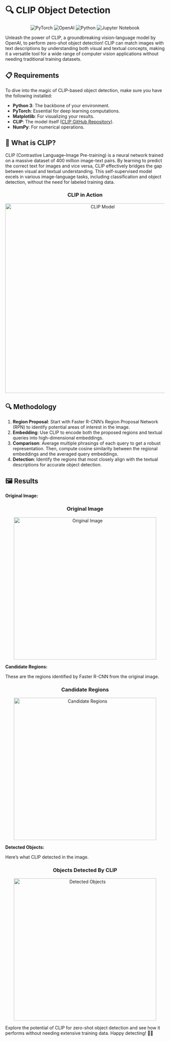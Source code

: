 # 🔍 CLIP Object Detection

<p align="center">
  <img src="https://img.shields.io/badge/PyTorch-%23EE4C2C.svg?style=for-the-badge&logo=PyTorch&logoColor=white" alt="PyTorch">
  <img src="https://img.shields.io/badge/OpenAI-412991.svg?style=for-the-badge&logo=OpenAI&logoColor=white" alt="OpenAI">
  <img src="https://img.shields.io/badge/python-3670A0?style=for-the-badge&logo=python&logoColor=ffdd54" alt="Python">
  <img src="https://img.shields.io/badge/Jupyter-F37626.svg?&style=for-the-badge&logo=Jupyter&logoColor=white" alt="Jupyter Notebook">
</p>
<p align="center">

Unleash the power of CLIP, a groundbreaking vision-language model by OpenAI, to perform zero-shot object detection! CLIP can match images with text descriptions by understanding both visual and textual concepts, making it a versatile tool for a wide range of computer vision applications without needing traditional training datasets.

## 📋 Requirements

To dive into the magic of CLIP-based object detection, make sure you have the following installed:

- **Python 3**: The backbone of your environment.
- **PyTorch**: Essential for deep learning computations.
- **Matplotlib**: For visualizing your results.
- **CLIP**: The model itself ([CLIP GitHub Repository](https://github.com/openai/CLIP.git)).
- **NumPy**: For numerical operations.

## 🚀 What is CLIP?

CLIP (Contrastive Language–Image Pre-training) is a neural network trained on a massive dataset of 400 million image-text pairs. By learning to predict the correct text for images and vice versa, CLIP effectively bridges the gap between visual and textual understanding. This self-supervised model excels in various image-language tasks, including classification and object detection, without the need for labeled training data.

<h3 align="center">CLIP in Action</h3>
<p align="center">
  <img src="images/CLIP.png" width="600" alt="CLIP Model">
</p>

## 🔍 Methodology

1. **Region Proposal**: Start with Faster R-CNN’s Region Proposal Network (RPN) to identify potential areas of interest in the image.
2. **Embedding**: Use CLIP to encode both the proposed regions and textual queries into high-dimensional embeddings.
3. **Comparison**: Average multiple phrasings of each query to get a robust representation. Then, compute cosine similarity between the regional embeddings and the averaged query embeddings.
4. **Detection**: Identify the regions that most closely align with the textual descriptions for accurate object detection.

## 🖼️ Results

**Original Image:**

<h3 align="center">Original Image</h3>
<p align="center">
  <img src="images/original_image.png" width="450" alt="Original Image">
</p>

**Candidate Regions:**

These are the regions identified by Faster R-CNN from the original image.

<h3 align="center">Candidate Regions</h3>
<p align="center">
  <img src="images/regions.png" width="450" alt="Candidate Regions">
</p>

**Detected Objects:**

Here’s what CLIP detected in the image.

<h3 align="center">Objects Detected By CLIP</h3>
<p align="center">
  <img src="images/clip_result.png" width="450" alt="Detected Objects">
</p>

Explore the potential of CLIP for zero-shot object detection and see how it performs without needing extensive training data. Happy detecting! 🕵️‍♂️
